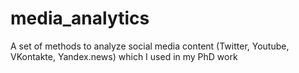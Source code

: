 # media_analytics
A set of methods to analyze social media content (Twitter, Youtube, VKontakte, Yandex.news) which I used in my PhD work 

